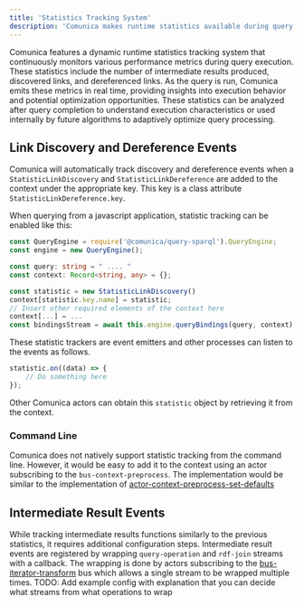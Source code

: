 ```yaml
---
title: 'Statistics Tracking System'
description: 'Comunica makes runtime statistics available during query execution.'
---
```


Comunica features a dynamic runtime statistics tracking system that continuously monitors various performance metrics during query execution. These statistics include the number of intermediate results produced, discovered links, and dereferenced links. 
As the query is run, Comunica emits these metrics in real time, providing insights into execution behavior and potential optimization opportunities.
These statistics can be analyzed after query completion to understand execution characteristics or used internally by future algorithms to adaptively optimize query processing.

## Link Discovery and Dereference Events

Comunica will automatically track discovery and dereference events when a `StatisticLinkDiscovery` and `StatisticLinkDereference` are added to the context under the appropriate key. This key is a class attribute `StatisticLinkDereference.key`.
 
When querying from a javascript application, statistic tracking can be enabled like this:

```typescript
const QueryEngine = require('@comunica/query-sparql').QueryEngine;
const engine = new QueryEngine();

const query: string = " .... "
const context: Record<string, any> = {};

const statistic = new StatisticLinkDiscovery()
context[statistic.key.name] = statistic;
// Insert other required elements of the context here
context[...] = ...
const bindingsStream = await this.engine.queryBindings(query, context);
```

These statistic trackers are event emitters and other processes can listen to the events as follows.

```typescript
statistic.on((data) => {
    // Do something here
});
```

Other Comunica actors can obtain this `statistic` object by retrieving it from the context.

### Command Line

Comunica does not natively support statistic tracking from the command line. However, it would be easy to add it to the context using an actor subscribing to the `bus-context-preprocess`. The implementation would be similar to the implementation of [actor-context-preprocess-set-defaults](https://github.com/comunica/comunica/tree/master/packages/actor-context-preprocess-set-defaults)

## Intermediate Result Events

While tracking intermediate results functions similarly to the previous statistics, it requires additional configuration steps. Intermediate result events are registered by wrapping `query-operation` and `rdf-join` streams with a callback. The wrapping is done by actors subscribing to the [bus-iterator-transform](https://github.com/comunica/comunica/tree/master/packages/bus-iterator-transform) bus which allows a single stream to be wrapped multiple times. TODO: Add example config with explanation that you can decide what streams from what operations to wrap
